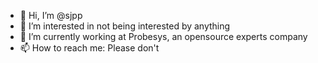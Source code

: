 - 👋 Hi, I’m @sjpp
- 👀 I’m interested in not being interested by anything
- 🌱 I’m currently working at Probesys, an opensource experts company
- 📫 How to reach me: Please don't

<!---
sjpp/sjpp is a ✨ special ✨ repository because its `README.md` (this file) appears on your GitHub profile.
You can click the Preview link to take a look at your changes.
--->
